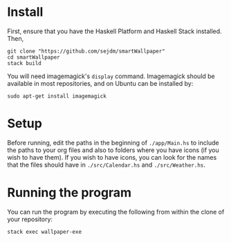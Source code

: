 # Install
First, ensure that you have the Haskell Platform and Haskell Stack installed. Then,
~~~
git clone "https://github.com/sejdm/smartWallpaper"
cd smartWallpaper
stack build
~~~

You will need imagemagick's `display` command. Imagemagick should be available in most repositories, and on Ubuntu can be installed by:

~~~
sudo apt-get install imagemagick
~~~

# Setup
Before running, edit the paths in the beginning of `./app/Main.hs` to include the paths to your org files and also to folders where you have icons (if you wish to have them). If you wish to have icons, you can look for the names that the files should have in `./src/Calendar.hs` and `./src/Weather.hs`.

# Running the program
You can run the program by executing the following from within the clone of your repository:

~~~
stack exec wallpaper-exe
~~~
